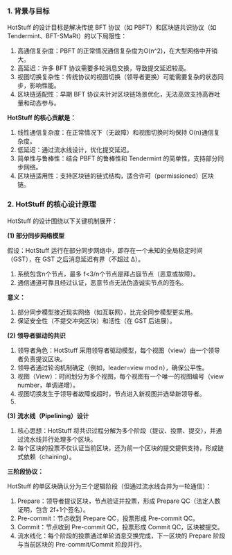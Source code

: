 ### 1. 背景与目标
HotStuff 的设计目标是解决传统 BFT 协议（如 PBFT）和区块链共识协议（如 Tendermint、BFT-SMaRt）的以下局限性：
1. 高通信复杂度：PBFT 的正常情况通信复杂度为O(n^2)，在大型网络中开销大。
2. 高延迟：许多 BFT 协议需要多轮消息交换，导致提交延迟较高。
3. 视图切换复杂性：传统协议的视图切换（领导者更换）可能需要复杂的状态同步，影响性能。
4. 区块链适配性：早期 BFT 协议未针对区块链场景优化，无法高效支持高吞吐量和动态参与。
   
**HotStuff 的核心贡献是：**
1. 线性通信复杂度：在正常情况下（无故障）和视图切换时均保持 O(n)通信复杂度。
2. 低延迟：通过流水线设计，优化提交延迟。
3. 简单性与鲁棒性：结合 PBFT 的鲁棒性和 Tendermint 的简单性，支持部分同步网络。
4. 区块链适用性：支持区块链的链式结构，适合许可（permissioned）区块链。

### 2. HotStuff 的核心设计原理

HotStuff 的设计围绕以下关键机制展开：

**(1) 部分同步网络模型**

假设：HotStuff 运行在部分同步网络中，即存在一个未知的全局稳定时间（GST），在 GST 之后消息延迟有界（不超过 Δ）。
1. 系统包含n个节点，最多 f<3/n个节点是拜占庭节点（恶意或故障）。
2. 通信通道可靠且经过认证，恶意节点无法伪造诚实节点的签名。
   
**意义：**

1. 部分同步模型接近现实网络（如互联网），比完全同步模型更实用。
2. 保证安全性（不提交冲突区块）和活性（在 GST 后进展）。
   
**(2) 领导者驱动的共识**

1. 领导者角色：HotStuff 采用领导者驱动模型，每个视图（view）由一个领导者负责提议区块。
2. 领导者通过轮询机制确定（例如，leader=view mod n），确保公平性。
3. 视图（View）：时间划分为多个视图，每个视图有一个唯一的视图编号（view number，单调递增）。
4. 视图切换发生于领导者故障或超时，节点进入新视图并选举新领导者。
5. 
**(3) 流水线（Pipelining）设计**

1. 核心思想：HotStuff 将共识过程分解为多个阶段（提议、投票、提交），并通过流水线并行处理多个区块。
2. 每个区块的投票不仅认证当前区块，还为前一个区块的提交提供支持，形成链式依赖（chaining）。
   
**三阶段协议：**

HotStuff 的单区块确认分为三个逻辑阶段（但通过流水线合并为一轮通信）：
1. Prepare：领导者提议区块，节点验证并投票，形成 Prepare QC（法定人数证明，包含 2f+1个签名）。
2. Pre-commit：节点收到 Prepare QC，投票形成 Pre-commit QC。
3. Commit：节点收到 Pre-commit QC，投票形成 Commit QC，区块被提交。
4. 流水线化：每个阶段的投票通过单轮消息交换完成，下一区块的 Prepare 阶段与当前区块的 Pre-commit/Commit 阶段并行。





